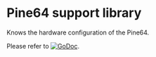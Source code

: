 # Pine64 support library

Knows the hardware configuration of the Pine64.

Please refer to
[![GoDoc](https://godoc.org/github.com/maruel/dlibox/go/pio/host/pine64?status.svg)](https://godoc.org/github.com/maruel/dlibox/go/pio/host/pine64).
